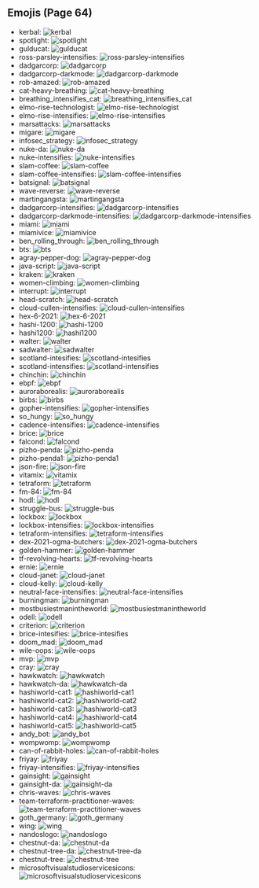 
## Emojis (Page 64)

* kerbal: ![kerbal](output/kerbal.png)
* spotlight: ![spotlight](output/spotlight.png)
* gulducat: ![gulducat](output/gulducat.jpg)
* ross-parsley-intensifies: ![ross-parsley-intensifies](output/ross-parsley-intensifies.gif)
* dadgarcorp: ![dadgarcorp](output/dadgarcorp.png)
* dadgarcorp-darkmode: ![dadgarcorp-darkmode](output/dadgarcorp-darkmode.png)
* rob-amazed: ![rob-amazed](output/rob-amazed.png)
* cat-heavy-breathing: ![cat-heavy-breathing](output/cat-heavy-breathing.png)
* breathing_intensifies_cat: ![breathing_intensifies_cat](output/breathing_intensifies_cat.gif)
* elmo-rise-technologist: ![elmo-rise-technologist](output/elmo-rise-technologist.png)
* elmo-rise-intensifies: ![elmo-rise-intensifies](output/elmo-rise-intensifies.gif)
* marsattacks: ![marsattacks](output/marsattacks.png)
* migare: ![migare](output/migare.gif)
* infosec_strategy: ![infosec_strategy](output/infosec_strategy.png)
* nuke-da: ![nuke-da](output/nuke-da.png)
* nuke-intensifies: ![nuke-intensifies](output/nuke-intensifies.gif)
* slam-coffee: ![slam-coffee](output/slam-coffee.jpg)
* slam-coffee-intensifies: ![slam-coffee-intensifies](output/slam-coffee-intensifies.gif)
* batsignal: ![batsignal](output/batsignal.jpg)
* wave-reverse: ![wave-reverse](output/wave-reverse.png)
* martingangsta: ![martingangsta](output/martingangsta.jpg)
* dadgarcorp-intensifies: ![dadgarcorp-intensifies](output/dadgarcorp-intensifies.gif)
* dadgarcorp-darkmode-intensifies: ![dadgarcorp-darkmode-intensifies](output/dadgarcorp-darkmode-intensifies.gif)
* miami: ![miami](output/miami.png)
* miamivice: ![miamivice](output/miamivice.png)
* ben_rolling_through: ![ben_rolling_through](output/ben_rolling_through)
* bts: ![bts](output/bts.png)
* agray-pepper-dog: ![agray-pepper-dog](output/agray-pepper-dog.png)
* java-script: ![java-script](output/java-script.png)
* kraken: ![kraken](output/kraken.png)
* women-climbing: ![women-climbing](output/women-climbing)
* interrupt: ![interrupt](output/interrupt)
* head-scratch: ![head-scratch](output/head-scratch.gif)
* cloud-cullen-intensifies: ![cloud-cullen-intensifies](output/cloud-cullen-intensifies.gif)
* hex-6-2021: ![hex-6-2021](output/hex-6-2021.png)
* hashi-1200: ![hashi-1200](output/hashi-1200.png)
* hashi1200: ![hashi1200](output/hashi1200.png)
* walter: ![walter](output/walter.png)
* sadwalter: ![sadwalter](output/sadwalter.png)
* scotland-intesifies: ![scotland-intesifies](output/scotland-intesifies.gif)
* scotland-intensifies: ![scotland-intensifies](output/scotland-intensifies.gif)
* chinchin: ![chinchin](output/chinchin.png)
* ebpf: ![ebpf](output/ebpf.png)
* auroraborealis: ![auroraborealis](output/auroraborealis.jpg)
* birbs: ![birbs](output/birbs.jpg)
* gopher-intensifies: ![gopher-intensifies](output/gopher-intensifies.gif)
* so_hungy: ![so_hungy](output/so_hungy.png)
* cadence-intensifies: ![cadence-intensifies](output/cadence-intensifies.gif)
* brice: ![brice](output/brice.png)
* falcond: ![falcond](output/falcond.png)
* pizho-penda: ![pizho-penda](output/pizho-penda.jpg)
* pizho-penda1: ![pizho-penda1](output/pizho-penda1.png)
* json-fire: ![json-fire](output/json-fire.gif)
* vitamix: ![vitamix](output/vitamix.png)
* tetraform: ![tetraform](output/tetraform.png)
* fm-84: ![fm-84](output/fm-84.jpg)
* hodl: ![hodl](output/hodl.jpg)
* struggle-bus: ![struggle-bus](output/struggle-bus.png)
* lockbox: ![lockbox](output/lockbox.png)
* lockbox-intensifies: ![lockbox-intensifies](output/lockbox-intensifies.gif)
* tetraform-intensifies: ![tetraform-intensifies](output/tetraform-intensifies.gif)
* dex-2021-ogma-butchers: ![dex-2021-ogma-butchers](output/dex-2021-ogma-butchers.png)
* golden-hammer: ![golden-hammer](output/golden-hammer.png)
* tf-revolving-hearts: ![tf-revolving-hearts](output/tf-revolving-hearts.png)
* ernie: ![ernie](output/ernie.png)
* cloud-janet: ![cloud-janet](output/cloud-janet.jpg)
* cloud-kelly: ![cloud-kelly](output/cloud-kelly.jpg)
* neutral-face-intensifies: ![neutral-face-intensifies](output/neutral-face-intensifies.gif)
* burningman: ![burningman](output/burningman.png)
* mostbusiestmanintheworld: ![mostbusiestmanintheworld](output/mostbusiestmanintheworld.jpg)
* odell: ![odell](output/odell.png)
* criterion: ![criterion](output/criterion.png)
* brice-intesifies: ![brice-intesifies](output/brice-intesifies.gif)
* doom_mad: ![doom_mad](output/doom_mad.gif)
* wile-oops: ![wile-oops](output/wile-oops.png)
* mvp: ![mvp](output/mvp.png)
* cray: ![cray](output/cray.png)
* hawkwatch: ![hawkwatch](output/hawkwatch.png)
* hawkwatch-da: ![hawkwatch-da](output/hawkwatch-da.png)
* hashiworld-cat1: ![hashiworld-cat1](output/hashiworld-cat1.png)
* hashiworld-cat2: ![hashiworld-cat2](output/hashiworld-cat2.png)
* hashiworld-cat3: ![hashiworld-cat3](output/hashiworld-cat3.png)
* hashiworld-cat4: ![hashiworld-cat4](output/hashiworld-cat4.png)
* hashiworld-cat5: ![hashiworld-cat5](output/hashiworld-cat5.png)
* andy_bot: ![andy_bot](output/andy_bot.gif)
* wompwomp: ![wompwomp](output/wompwomp.gif)
* can-of-rabbit-holes: ![can-of-rabbit-holes](output/can-of-rabbit-holes.gif)
* friyay: ![friyay](output/friyay.png)
* friyay-intensifies: ![friyay-intensifies](output/friyay-intensifies.gif)
* gainsight: ![gainsight](output/gainsight.png)
* gainsight-da: ![gainsight-da](output/gainsight-da.png)
* chris-waves: ![chris-waves](output/chris-waves.gif)
* team-terraform-practitioner-waves: ![team-terraform-practitioner-waves](output/team-terraform-practitioner-waves.gif)
* goth_germany: ![goth_germany](output/goth_germany.png)
* wing: ![wing](output/wing.png)
* nandoslogo: ![nandoslogo](output/nandoslogo.png)
* chestnut-da: ![chestnut-da](output/chestnut-da.png)
* chestnut-tree-da: ![chestnut-tree-da](output/chestnut-tree-da.png)
* chestnut-tree: ![chestnut-tree](output/chestnut-tree.png)
* microsoftvisualstudioservicesicons: ![microsoftvisualstudioservicesicons](output/microsoftvisualstudioservicesicons.png)
